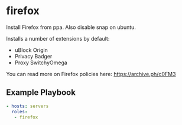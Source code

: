 firefox
=========

Install Firefox from ppa. Also disable snap on ubuntu.

Installs a number of extensions by default:
- uBlock Origin
- Privacy Badger
- Proxy SwitchyOmega

You can read more on Firefox policies here: https://archive.ph/c0FM3

Example Playbook
----------------


```yml
- hosts: servers
  roles:
   - firefox
```
